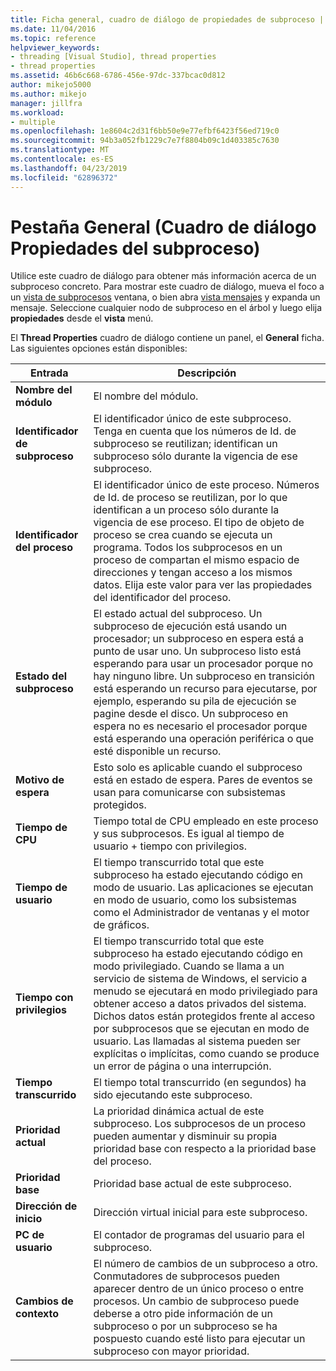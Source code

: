 ```yaml
---
title: Ficha general, cuadro de diálogo de propiedades de subproceso | Documentos de Microsoft
ms.date: 11/04/2016
ms.topic: reference
helpviewer_keywords:
- threading [Visual Studio], thread properties
- thread properties
ms.assetid: 46b6c668-6786-456e-97dc-337bcac0d812
author: mikejo5000
ms.author: mikejo
manager: jillfra
ms.workload:
- multiple
ms.openlocfilehash: 1e8604c2d31f6bb50e9e77efbf6423f56ed719c0
ms.sourcegitcommit: 94b3a052fb1229c7e7f8804b09c1d403385c7630
ms.translationtype: MT
ms.contentlocale: es-ES
ms.lasthandoff: 04/23/2019
ms.locfileid: "62896372"
---
```

# <a name="general-tab-thread-properties-dialog-box"></a>Pestaña General (Cuadro de diálogo Propiedades del subproceso)
Utilice este cuadro de diálogo para obtener más información acerca de un subproceso concreto. Para mostrar este cuadro de diálogo, mueva el foco a un [vista de subprocesos](../debugger/threads-view.md) ventana, o bien abra [vista mensajes](../debugger/messages-view.md) y expanda un mensaje. Seleccione cualquier nodo de subproceso en el árbol y luego elija **propiedades** desde el **vista** menú.

 El **Thread Properties** cuadro de diálogo contiene un panel, el **General** ficha. Las siguientes opciones están disponibles:

|Entrada|Descripción|
|-----------|-----------------|
|**Nombre del módulo**|El nombre del módulo.|
|**Identificador de subproceso**|El identificador único de este subproceso. Tenga en cuenta que los números de Id. de subproceso se reutilizan; identifican un subproceso sólo durante la vigencia de ese subproceso.|
|**Identificador del proceso**|El identificador único de este proceso. Números de Id. de proceso se reutilizan, por lo que identifican a un proceso sólo durante la vigencia de ese proceso. El tipo de objeto de proceso se crea cuando se ejecuta un programa. Todos los subprocesos en un proceso de compartan el mismo espacio de direcciones y tengan acceso a los mismos datos. Elija este valor para ver las propiedades del identificador del proceso.|
|**Estado del subproceso**|El estado actual del subproceso. Un subproceso de ejecución está usando un procesador; un subproceso en espera está a punto de usar uno. Un subproceso listo está esperando para usar un procesador porque no hay ninguno libre. Un subproceso en transición está esperando un recurso para ejecutarse, por ejemplo, esperando su pila de ejecución se pagine desde el disco. Un subproceso en espera no es necesario el procesador porque está esperando una operación periférica o que esté disponible un recurso.|
|**Motivo de espera**|Esto solo es aplicable cuando el subproceso está en estado de espera. Pares de eventos se usan para comunicarse con subsistemas protegidos.|
|**Tiempo de CPU**|Tiempo total de CPU empleado en este proceso y sus subprocesos. Es igual al tiempo de usuario + tiempo con privilegios.|
|**Tiempo de usuario**|El tiempo transcurrido total que este subproceso ha estado ejecutando código en modo de usuario. Las aplicaciones se ejecutan en modo de usuario, como los subsistemas como el Administrador de ventanas y el motor de gráficos.|
|**Tiempo con privilegios**|El tiempo transcurrido total que este subproceso ha estado ejecutando código en modo privilegiado. Cuando se llama a un servicio de sistema de Windows, el servicio a menudo se ejecutará en modo privilegiado para obtener acceso a datos privados del sistema. Dichos datos están protegidos frente al acceso por subprocesos que se ejecutan en modo de usuario. Las llamadas al sistema pueden ser explícitas o implícitas, como cuando se produce un error de página o una interrupción.|
|**Tiempo transcurrido**|El tiempo total transcurrido (en segundos) ha sido ejecutando este subproceso.|
|**Prioridad actual**|La prioridad dinámica actual de este subproceso. Los subprocesos de un proceso pueden aumentar y disminuir su propia prioridad base con respecto a la prioridad base del proceso.|
|**Prioridad base**|Prioridad base actual de este subproceso.|
|**Dirección de inicio**|Dirección virtual inicial para este subproceso.|
|**PC de usuario**|El contador de programas del usuario para el subproceso.|
|**Cambios de contexto**|El número de cambios de un subproceso a otro. Conmutadores de subprocesos pueden aparecer dentro de un único proceso o entre procesos. Un cambio de subproceso puede deberse a otro pide información de un subproceso o por un subproceso se ha pospuesto cuando esté listo para ejecutar un subproceso con mayor prioridad.|